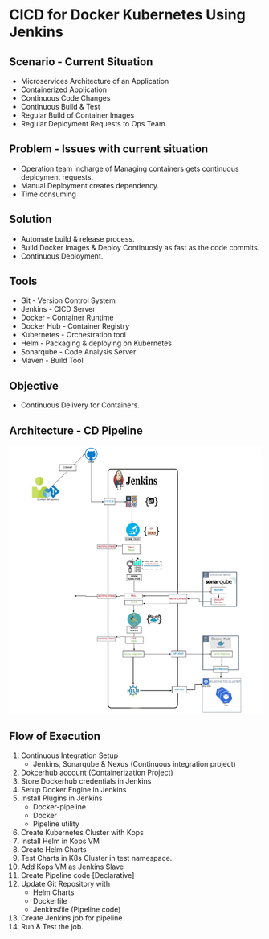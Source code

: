 # CICD for Docker Kubernetes Using Jenkins

## Scenario - Current Situation
- Microservices Architecture of an Application
- Containerized Application
- Continuous Code Changes
- Continuous Build & Test
- Regular Build of Container Images
- Regular Deployment Requests to Ops Team.

## Problem - Issues with current situation
- Operation team incharge of Managing containers gets continuous deployment requests.
- Manual Deployment creates dependency.
- Time consuming

## Solution
- Automate build & release process.
- Build Docker Images & Deploy Continuosly as fast as the code commits.
- Continuous Deployment.

## Tools
- Git - Version Control System
- Jenkins - CICD Server
- Docker - Container Runtime
- Docker Hub - Container Registry
- Kubernetes - Orchestration tool
- Helm - Packaging & deploying on Kubernetes
- Sonarqube - Code Analysis Server
- Maven - Build Tool

## Objective
- Continuous Delivery for Containers.

## Architecture - CD Pipeline
![cicdkube!](images/cicdkube.jpg)

## Flow of Execution
1. Continuous Integration Setup
    - Jenkins, Sonarqube & Nexus (Continuous integration project)
2. Dokcerhub account (Containerization Project)
3. Store Dockerhub credentials in Jenkins
4. Setup Docker Engine in Jenkins
5. Install Plugins in Jenkins
    - Docker-pipeline
    - Docker
    - Pipeline utility
6. Create Kubernetes Cluster with Kops
7. Install Helm in Kops VM
8. Create Helm Charts
9. Test Charts in K8s Cluster in test namespace.
10. Add Kops VM as Jenkins Slave
11. Create Pipeline code [Declarative]
12. Update Git Repository with
     - Helm Charts
     - Dockerfile
     - Jenkinsfile (Pipeline code)
13. Create Jenkins job for pipeline
14. Run & Test the job.
